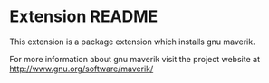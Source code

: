 # Extension README

This extension is a package extension which installs gnu maverik.

For more information about gnu maverik visit the project website at
http://www.gnu.org/software/maverik/

